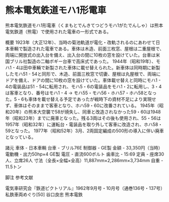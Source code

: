 # 熊本電気鉄道モハ1形電車

熊本電気鉄道モハ1形電車（くまもとでんきてつどうモハ1がたでんしゃ）は熊本電気鉄道（熊電）で使用された電車の一形式である。

概要
1923年（大正12年）、当時の菊池軌道が電化・改軌されるのにあわせて日本車輌で製造された電車である。車体は木造、前面三枚窓、屋根は二重屋根で、両端に開放式の出入台を備え、出入台の間に10枚の窓を設けていた。台車は米国ブリル社製造の二軸ボギー台車で高床式であった。
1944年（昭和19年）、モハ1 - 4は田中車輛で新製された車体に載せ替えられた。新車体は同時期に新製したモハ51 - 54と同形で、木造、前面三枚窓で切妻、屋根は丸屋根で、両端にドアを備え、ドアの間に10枚の窓を設けていた。車体載せ替えと同時にモハ1 - 4の電装品は51 - 54に転用され、モハ5・6の電装品をモハ1・2に転用し、3・4は客車となり、番号はモハ1 - 4 → モハ55・モハ56・ホハ57・ホハ58となった。5・6も車体を載せ替える予定であったが戦時下の資材不足により実現せず、車体はそのままで客車となり、ホハ59・60に改番されている。
1945年（昭和20年）の熊本大空襲で58が焼失し、同車と改造されなかった59・60は1948年（昭和23年）までに廃車となった。残る3両はその後も使用され、55・56は1957年（昭和32年）に運転台・電装品を取り外して客車に改造され、ホハ58・59となった。
1977年（昭和52年）3月、2両固定編成の500形の導入に伴い廃車となっている。

諸元
車体 - 日本車輌
台車 - ブリル76E
制御器 - GE製
金額 - 33,350円（当時）
電動機 - 出力50hp×4 GE製
電圧 - 直流600ボルト
歯車比 - 15:69
定員 - 座席30人、立席26人
寸法（全長×全幅×全高）11,887mm×2,286mm×3,734mm
自重 - 11.5トン

脚注
参考文献

電気車研究会『鉄道ピクトリアル』1962年9月号・10月号（通巻136号・137号）私鉄車両めぐり[50] 谷口良忠 熊本電鉄